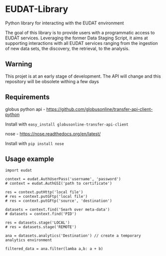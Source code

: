 EUDAT-Library
===============

Python library for interacting with the EUDAT environment

The goal of this library is to provide users with a programmatic access to EUDAT
services. Leveraging the former Data Staging Script, it aims at supporting
interactions with all EUDAT services ranging from the ingestion of new data sets,
the discovery, the retrieval, to the analysis.

Warning
-----------
This projet is at an early stage of development. The API will change and this repository will be obsolete withing a few days


Requirements
-----------
globus python api - https://github.com/globusonline/transfer-api-client-python

Install with ```easy_install globusonline-transfer-api-client```


nose - https://nose.readthedocs.org/en/latest/

Install with ```pip install nose```




Usage example
-------------
```
import eudat

context = eudat.AuthUserPass('username', 'password')
# context = eudat.AuthGSI('path to certificate')

res = context.putHttp('local file')
# res = context.putGFtp('local file')
# res = context.putGFtp('source', 'destination')

datasets = context.find('Searh over meta-data')
# datasets = context.find('PID')

res = datasets.stage('LOCAL')
# res = datasets.stage('REMOTE')

ana = datasets.analytics('Destination') // create a temporary analytics environment

filtered_data = ana.filter(lamba a,b: a + b)

```


